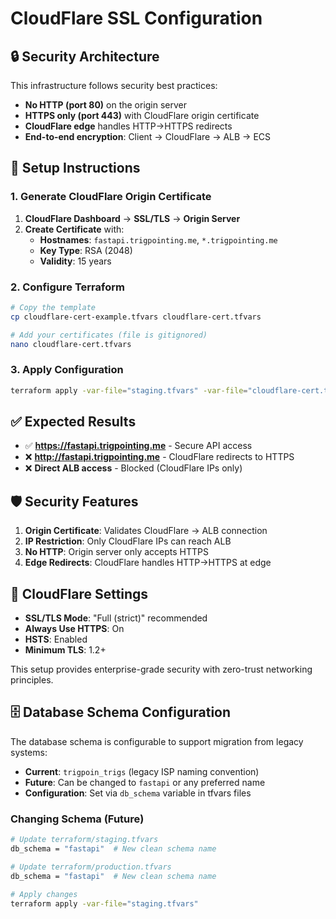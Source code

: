 # CloudFlare SSL Configuration

## 🔒 Security Architecture

This infrastructure follows security best practices:

- **No HTTP (port 80)** on the origin server
- **HTTPS only (port 443)** with CloudFlare origin certificate
- **CloudFlare edge** handles HTTP→HTTPS redirects
- **End-to-end encryption**: Client → CloudFlare → ALB → ECS

## 🚀 Setup Instructions

### 1. Generate CloudFlare Origin Certificate

1. **CloudFlare Dashboard** → **SSL/TLS** → **Origin Server**
2. **Create Certificate** with:
   - **Hostnames**: `fastapi.trigpointing.me`, `*.trigpointing.me`
   - **Key Type**: RSA (2048) 
   - **Validity**: 15 years

### 2. Configure Terraform

```bash
# Copy the template
cp cloudflare-cert-example.tfvars cloudflare-cert.tfvars

# Add your certificates (file is gitignored)
nano cloudflare-cert.tfvars
```

### 3. Apply Configuration

```bash
terraform apply -var-file="staging.tfvars" -var-file="cloudflare-cert.tfvars"
```

## ✅ Expected Results

- ✅ **https://fastapi.trigpointing.me** - Secure API access
- ❌ **http://fastapi.trigpointing.me** - CloudFlare redirects to HTTPS
- ❌ **Direct ALB access** - Blocked (CloudFlare IPs only)

## 🛡️ Security Features

1. **Origin Certificate**: Validates CloudFlare → ALB connection
2. **IP Restriction**: Only CloudFlare IPs can reach ALB
3. **No HTTP**: Origin server only accepts HTTPS
4. **Edge Redirects**: CloudFlare handles HTTP→HTTPS at edge

## 🔧 CloudFlare Settings

- **SSL/TLS Mode**: "Full (strict)" recommended
- **Always Use HTTPS**: On
- **HSTS**: Enabled
- **Minimum TLS**: 1.2+

This setup provides enterprise-grade security with zero-trust networking principles.

## 🗄️ Database Schema Configuration

The database schema is configurable to support migration from legacy systems:

- **Current**: `trigpoin_trigs` (legacy ISP naming convention)
- **Future**: Can be changed to `fastapi` or any preferred name
- **Configuration**: Set via `db_schema` variable in tfvars files

### Changing Schema (Future)

```bash
# Update terraform/staging.tfvars
db_schema = "fastapi"  # New clean schema name

# Update terraform/production.tfvars  
db_schema = "fastapi"  # New clean schema name

# Apply changes
terraform apply -var-file="staging.tfvars"
```
